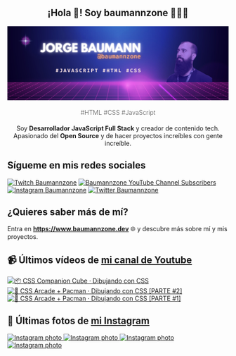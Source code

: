 <p align="center">
   <h2 align="center">¡Hola 👋! Soy baumannzone 👨🏻‍💻</h2>
   <img align="center" src="img/header.png" />
   <h4 align="center" style="font-weight: 300; color: #555;">#HTML #CSS #JavaScript</h4>
</p>

<p align="center" style="margin-bottom: 20px">Soy <strong>Desarrollador JavaScript Full Stack</strong> y creador de contenido tech.
<br/>
Apasionado del <strong>Open Source</strong> y de hacer proyectos increíbles con gente increíble.
</p>

## Sígueme en mis redes sociales

[![Twitch Baumannzone](https://img.shields.io/twitch/status/baumannzone?style=social)](https://twitch.tv/baumannzone)
[![Baumannzone YouTube Channel Subscribers](https://img.shields.io/youtube/channel/subscribers/UCTTj5ztXnGeDRPFVsBp7VMA?style=social)](https://youtube.com/rambitojs)
[![Instagram Baumannzone](https://img.shields.io/badge/Baumannzone--_.svg?label=Instagram&style=social&logo=instagram)](https://instagram.com/baumannzone)
[![Twitter Baumannzone](https://img.shields.io/twitter/follow/Baumannzone?label=Twitter&style=social)](https://twitter.com/baumannzone)

## ¿Quieres saber más de mí?

Entra en **https://www.baumannzone.dev** 🌐 y descubre más sobre mí y mis proyectos.

## 📹 Últimos vídeos de [mi canal de Youtube](https://youtube.com/rambitojs?sub_confirmation=1)


<a href='https://youtu.be/W6xwoSJahA0' target='_blank'>
  <img width='30%' src='https://img.youtube.com/vi/W6xwoSJahA0/mqdefault.jpg' alt='📦 CSS Companion Cube · Dibujando con CSS' />
</a>
<a href='https://youtu.be/9C3NXVXewH8' target='_blank'>
  <img width='30%' src='https://img.youtube.com/vi/9C3NXVXewH8/mqdefault.jpg' alt='👾 CSS Arcade + Pacman · Dibujando con CSS [PARTE #2]' />
</a>
<a href='https://youtu.be/2ahqLdgkSxA' target='_blank'>
  <img width='30%' src='https://img.youtube.com/vi/2ahqLdgkSxA/mqdefault.jpg' alt='👾 CSS Arcade + Pacman · Dibujando con CSS [PARTE #1]' />
</a>

## 📸 Últimas fotos de [mi Instagram](https://instagram.com/baumannzone)


<a href='https://instagram.com/p/C681qLxNjbS' target='_blank'>
  <img width='20%' src='https://instagram.ftll2-1.fna.fbcdn.net/v/t51.29350-15/436199016_1412098142777109_7360574295375832397_n.jpg?stp=dst-jpg_e35_s1080x1080&_nc_ht=instagram.ftll2-1.fna.fbcdn.net&_nc_cat=109&_nc_ohc=UitKG-Eq8MAQ7kNvgGWA4Zu&edm=APU89FABAAAA&ccb=7-5&ig_cache_key=MzM2NzgwMjYxNjY4NjE5NjQzNA%3D%3D.2-ccb7-5&oh=00_AYCnwwcXbcyGBF1WJGzvieb6FUAtekXhGV4uNZcBeMJc_Q&oe=665B8208&_nc_sid=bc0c2c' alt='Instagram photo' />
</a>
<a href='https://instagram.com/p/C5nAvJENLvk' target='_blank'>
  <img width='20%' src='https://instagram.ftll2-1.fna.fbcdn.net/v/t51.29350-15/436527182_1179403233235914_977908334008534199_n.jpg?stp=dst-jpg_e35_s1080x1080&_nc_ht=instagram.ftll2-1.fna.fbcdn.net&_nc_cat=106&_nc_ohc=T84TnvocSiYQ7kNvgGW_srw&edm=APU89FABAAAA&ccb=7-5&ig_cache_key=MzM0MzY0NDQ4Nzg5NTUzMDQ2OA%3D%3D.2-ccb7-5&oh=00_AYC2hMNRn5_JX8jxPrOEhxVxPzZfEHlQJ9OCY4awcoBhoA&oe=665B7ED4&_nc_sid=bc0c2c' alt='Instagram photo' />
</a>
<a href='https://instagram.com/p/C5kedcqPl46' target='_blank'>
  <img width='20%' src='https://instagram.ftll2-1.fna.fbcdn.net/v/t51.29350-15/435725653_954379645992872_4314616525984215607_n.jpg?stp=dst-jpg_e15&_nc_ht=instagram.ftll2-1.fna.fbcdn.net&_nc_cat=108&_nc_ohc=-KTAZpLtI04Q7kNvgHklqmh&edm=APU89FABAAAA&ccb=7-5&oh=00_AYCTDxBC8t9JhguQQcTAZ_cnxyoD8e--KbUp23-vSSfvIw&oe=66579D94&_nc_sid=bc0c2c' alt='Instagram photo' />
</a>
<a href='https://instagram.com/p/C5gEFsPvf65' target='_blank'>
  <img width='20%' src='https://instagram.ftll2-1.fna.fbcdn.net/v/t51.29350-15/435096968_388842840729754_1646233041850111106_n.jpg?stp=dst-jpg_e15&_nc_ht=instagram.ftll2-1.fna.fbcdn.net&_nc_cat=110&_nc_ohc=Egvw_ZOuNEoQ7kNvgEZ3RzM&edm=APU89FABAAAA&ccb=7-5&oh=00_AYBaDkDMAJS7pLp_0alsuWsn7Z6ioJNJNhB92f-erzB8dg&oe=66578E9F&_nc_sid=bc0c2c' alt='Instagram photo' />
</a>
